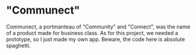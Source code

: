 # "Communect"
Communect, a portmanteau of "Community" and "Connect", was the name of a product made for business class.
As for this project, we needed a prototype, so I just made my own app. Beware, the code here is absolute spaghetti.
